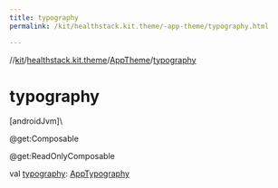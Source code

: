 ```yaml
---
title: typography
permalink: /kit/healthstack.kit.theme/-app-theme/typography.html

---
```

//[kit](../../../index.html)/[healthstack.kit.theme](../index.html)/[AppTheme](index.html)/[typography](typography.html)



# typography



[androidJvm]\




@get:Composable



@get:ReadOnlyComposable



val [typography](typography.html): [AppTypography](../-app-typography/index.html)




